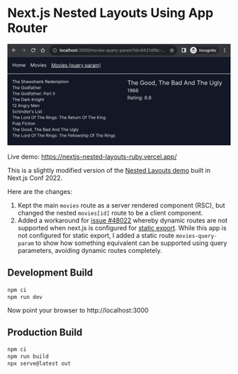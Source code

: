 # Next.js Nested Layouts Using App Router

![Screenshot](assets/screenshot.png)

Live demo: https://nextjs-nested-layouts-ruby.vercel.app/

This is a slightly modified version of the
[Nested Layouts demo](https://www.youtube.com/watch?v=6mQ3M1CUGnk) built in
Next.js Conf 2022.

Here are the changes:

1. Kept the main `movies` route as a server rendered component (RSC), but
   changed the nested `movies[id]` route to be a client component.
2. Added a workaround for
   [issue #48022](https://github.com/vercel/next.js/issues/48022) whereby
   dynamic routes are not supported when next.js is configured for
   [static export](https://nextjs.org/docs/app/building-your-application/deploying/static-exports).
   While this app is not configured for static export, I added a static route
   `movies-query-param` to show how something equivalent can be supported using
   query parameters, avoiding dynamic routes completely.

## Development Build

```shell
npm ci
npm run dev
```

Now point your browser to http://localhost:3000

## Production Build

```shell
npm ci
npm run build
npx serve@latest out
```
